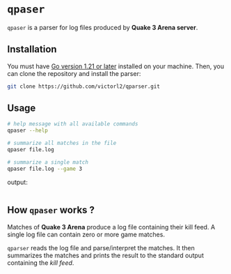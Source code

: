 # `qpaser`
`qpaser` is a parser for log files produced by **Quake 3 Arena server**.

## Installation
You must have [Go version 1.21 or later](https://go.dev/) installed on your machine. Then, you can clone the repository and install the parser:
```bash
git clone https://github.com/victorl2/qparser.git
```

## Usage 
```sh
# help message with all available commands
qpaser --help

# summarize all matches in the file
qpaser file.log

# summarize a single match
qpaser file.log --game 3
```

output:
```json
```

## How `qpaser` works ?
Matches of **Quake 3 Arena** produce a log file containing their kill feed. A single log file can contain zero or more game matches. 

`qparser` reads the log file and parse/interpret the matches. It then summarizes the matches and prints the result to the standard output containing the _kill feed_.